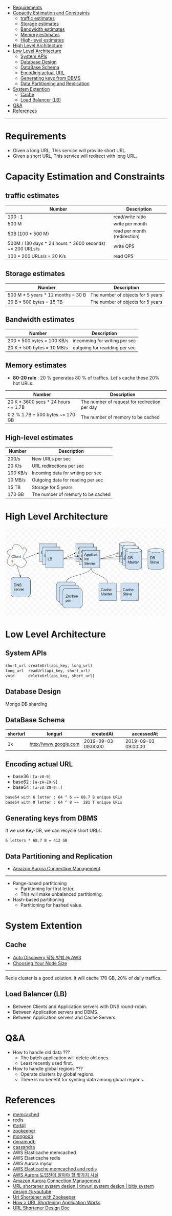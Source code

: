 - [Requirements](#requirements)
- [Capacity Estimation and Constraints](#capacity-estimation-and-constraints)
  - [traffic estimates](#traffic-estimates)
  - [Storage estimates](#storage-estimates)
  - [Bandwidth estimates](#bandwidth-estimates)
  - [Memory estimates](#memory-estimates)
  - [High-level estimates](#high-level-estimates)
- [High Level Architecture](#high-level-architecture)
- [Low Level Architecture](#low-level-architecture)
  - [System APIs](#system-apis)
  - [Database Design](#database-design)
  - [DataBase Schema](#database-schema)
  - [Encoding actual URL](#encoding-actual-url)
  - [Generating keys from DBMS](#generating-keys-from-dbms)
  - [Data Partitioning and Replication](#data-partitioning-and-replication)
- [System Extention](#system-extention)
  - [Cache](#cache)
  - [Load Balancer (LB)](#load-balancer-lb)
- [Q&A](#qa)
- [References](#references)

----

# Requirements 

* Given a long URL, This service will provide short URL.
* Given a short URL, This service will redirect with long URL.

# Capacity Estimation and Constraints

## traffic estimates

| Number                                                   | Description                  |
| -------------------------------------------------------- | ---------------------------- |
| 100 : 1                                                  | read/write ratio             |
| 500 M                                                    | write per month              |
| 50B (100 * 500 M)                                        | read per month (redirection) |
| 500M / (30 days * 24 hours * 3600 seconds) ~= 200 URLs/s | write QPS                    |
| 100 * 200 URLs/s = 20 K/s                                | read QPS                     |

## Storage estimates

| Number                             | Description                       |
| ---------------------------------- | --------------------------------- |
| 500 M * 5 years * 12 months = 30 B | The number of objects for 5 years |
| 30 B * 500 bytes = 15 TB           | The number of objects for 5 years |

## Bandwidth estimates

| Number                     | Description                   |
| -------------------------- | ----------------------------- |
| 200 * 500 bytes = 100 KB/s | incomming for writing per sec |
| 20 K * 500 bytes = 10 MB/s | outgoing for readding per sec |

## Memory estimates

* **80-20 rule** : 20 % generates 80 % of traffics. Let's cache these 20% hot URLs.

| Number                              | Description                                   |
| ----------------------------------- | --------------------------------------------- |
| 20 K * 3600 secs * 24 hours ~= 1.7B | The number of request for redirection per day |
| 0.2 % 1.7B * 500 bytes ~= 170 GB    | The number of memory to be cached             |

## High-level estimates

| Number   | Description                        |
| -------- | ---------------------------------- |
| 200/s    | New URLs per sec                   |
| 20 K/s   | URL redirections per sec           |
| 100 KB/s | Incoming data for writing per sec  |
| 10 MB/s  | Outgoing data for reading per sec  |
| 15 TB    | Storage for 5 years                |
| 170 GB   | The number of memory to be cached |

# High Level Architecture

![](architecture.png)

# Low Level Architecture

## System APIs

```
short_url createUrl(api_key, long_url)
long_url  readUrl(api_key, short_url)
void      deleteUrl(api_key, short_url)
```

## Database Design

Mongo DB sharding

## DataBase Schema

| shorturl | longurl | createdAt | accessedAt |
|---|---|--|--|
| 1x | http://www.google.com | 2019-09-03 09:00:00 | 2019-09-03 09:00:00 |

## Encoding actual URL

* base36 : `[a-z0-9]`
* base62 : `[a-zA-Z0-9]`
* base64 : `[a-zA-Z0-9-.]`

```
base64 with 6 letter : 64 ^ 6 ~= 68.7 B unique URLs
base64 with 8 letter : 64 ^ 8 ~=  281 T unique URLs
```

## Generating keys from DBMS

If we use Key-DB, we can recycle short URLs.

```
6 letters * 68.7 B = 412 GB
```

## Data Partitioning and Replication

* [Amazon Aurora Connection Management](https://docs.aws.amazon.com/AmazonRDS/latest/AuroraUserGuide/Aurora.Overview.Endpoints.html)

------

* Range-based partitioning 
  * Partitioning for first letter.
  * This will make unbalanced partitioning.
* Hash-based partitioning
  * Partitioning for hashed value.

# System Extention

## Cache

* [Auto Discovery 작동 방법 @ AWS](https://docs.aws.amazon.com/ko_kr/AmazonElastiCache/latest/mem-ug/AutoDiscovery.HowAutoDiscoveryWorks.html)
* [Choosing Your Node Size](https://docs.aws.amazon.com/ko_kr/AmazonElastiCache/latest/mem-ug/nodes-select-size.html)

------

Redis cluster is a good solution. It will cache 170 GB, 20% of daily traffics.

## Load Balancer (LB)

* Between Clients and Application servers with DNS round-robin.
* Between Application servers and DBMS.
* Between Application servers and Cache Servers.

# Q&A

* How to handle old data ???
  * The batch application will delete old ones.
  * Least recently used first.
* How to handle global regions ???
  * Operate clusters by global regions.
  * There is no benefit for syncing data among global regions.

# References

* [memcached](/memcached/README.md)
* [redis](/redis/README.md)
* [mysql](/mysql/README.md)
* [zookeeper](/zookeeper/README.md)
* [mongodb](/mongodb/README.md)
* [dynamodb](/dynamodb/README.md)
* [cassandra](/cassandra/README.md)
* AWS Elasticache memcached
* AWS Elasticache redis
* AWS Aurora mysql
* [AWS Elasticache memcached and redis](https://docs.aws.amazon.com/ko_kr/AmazonElastiCache/latest/mem-ug/SelectEngine.html)
* [AWS Aurora 도입전에 알아야 할 몇가지 사실](https://medium.com/hbsmith/aws-aurora-%EB%8F%84%EC%9E%85%EC%97%90-%EB%8C%80%ED%95%9C-%EB%AA%87%EA%B0%80%EC%A7%80-%EC%82%AC%EC%8B%A4-45eb602bad58)
* [Amazon Aurora Connection Management](https://docs.aws.amazon.com/AmazonRDS/latest/AuroraUserGuide/Aurora.Overview.Endpoints.html) 
* [URL shortener system design | tinyurl system design | bitly system design @ youtube](https://www.youtube.com/watch?v=JQDHz72OA3c)
* [Url Shortener with Zookeeper](https://medium.com/@souravgupta14/url-shortener-with-zookeeper-aa38174c598b)
* [How a URL Shortening Application Works](https://dzone.com/articles/how-a-url-shortening-application-works)
* [URL Shortener Design Doc](https://github.com/helkey/url-shorten/tree/e0d2712f74a3c108491e5b86367197e3f40e62da)
